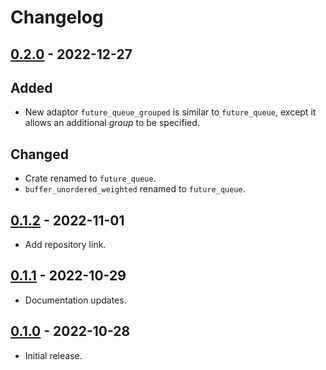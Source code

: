 # Changelog

## [0.2.0] - 2022-12-27

## Added

- New adaptor `future_queue_grouped` is similar to `future_queue`, except it allows an additional *group* to be specified.

## Changed

- Crate renamed to `future_queue`.
- `buffer_unordered_weighted` renamed to `future_queue`.

## [0.1.2] - 2022-11-01

- Add repository link.

## [0.1.1] - 2022-10-29

- Documentation updates.

## [0.1.0] - 2022-10-28

- Initial release.

[0.2.0]: https://github.com/nextest-rs/future-queue/releases/tag/0.2.0
[0.1.2]: https://github.com/nextest-rs/future-queue/releases/tag/0.1.2
[0.1.1]: https://github.com/nextest-rs/future-queue/releases/tag/0.1.1
[0.1.0]: https://github.com/nextest-rs/future-queue/releases/tag/0.1.0

